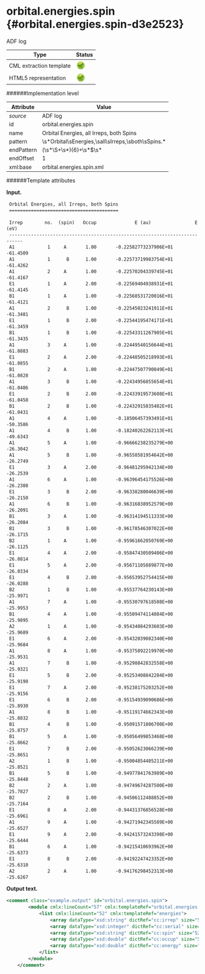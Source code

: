 # orbital.energies.spin {#orbital.energies.spin-d3e2523}

ADF log

| Type                                                                                                                                                | Status                                                                                                                                              |
|----|----|
| CML extraction template                                                                                                                             | ![](/imgs/Total.png)                                                                                                                                |
| HTML5 representation                                                                                                                                | ![](/imgs/Total.png)                                                                                                                                |

######Implementation level

| Attribute                                                                                                                                           | Value                                                                                                                                               |
|----|----|
| *source*                                                                                                                                            | ADF log                                                                                                                                             |
| id                                                                                                                                                  | orbital.energies.spin                                                                                                                               |
| name                                                                                                                                                | Orbital Energies, all Irreps, both Spins                                                                                                            |
| pattern                                                                                                                                             | \\s\*Orbital\\sEnergies,\\sall\\sIrreps,\\sboth\\sSpins.\*                                                                                          |
| endPattern                                                                                                                                          | (\\s\*\\S+\\s\*){6}+\\s\*\$\\s\*                                                                                                                    |
| endOffset                                                                                                                                           | 1                                                                                                                                                   |
| xml:base                                                                                                                                            | orbital.energies.spin.xml                                                                                                                           |

######Template attributes

**Input.**

     Orbital Energies, all Irreps, both Spins
     ========================================

     Irrep        no.  (spin)   Occup              E (au)                E (eV)
     ---------------------------------------------------------------------------
     A1            1     A       1.00       -0.22582773237906E+01       -61.4509
     A1            1      B      1.00       -0.22573719983754E+01       -61.4262
     A1            2     A       1.00       -0.22570204339745E+01       -61.4167
     E1            1     A       2.00       -0.22569404938931E+01       -61.4145
     B1            1     A       1.00       -0.22568531720016E+01       -61.4121
     A1            2      B      1.00       -0.22545023241911E+01       -61.3481
     E1            1      B      2.00       -0.22544195474171E+01       -61.3459
     B1            1      B      1.00       -0.22543311267905E+01       -61.3435
     A1            3     A       1.00       -0.22449540156644E+01       -61.0883
     E1            2     A       2.00       -0.22448505218993E+01       -61.0855
     B1            2     A       1.00       -0.22447507790849E+01       -61.0828
     A1            3      B      1.00       -0.22434956855654E+01       -61.0486
     E1            2      B      2.00       -0.22433919573608E+01       -61.0458
     B1            2      B      1.00       -0.22432915835482E+01       -61.0431
     A1            4     A       1.00       -0.18506457393491E+01       -50.3586
     A1            4      B      1.00       -0.18240262262113E+01       -49.6343
     A1            5     A       1.00       -0.96666238235279E+00       -26.3042
     A1            5      B      1.00       -0.96558581954642E+00       -26.2749
     E1            3     A       2.00       -0.96481295942134E+00       -26.2539
     A1            6     A       1.00       -0.96396454175526E+00       -26.2308
     E1            3      B      2.00       -0.96338280046639E+00       -26.2150
     A1            6      B      1.00       -0.96316838952579E+00       -26.2091
     B1            3     A       1.00       -0.96314194511333E+00       -26.2084
     B1            3      B      1.00       -0.96178546307022E+00       -26.1715
     B2            1     A       1.00       -0.95961662050769E+00       -26.1125
     E1            4     A       2.00       -0.95847430509406E+00       -26.0814
     E1            5     A       2.00       -0.95671105889877E+00       -26.0334
     E1            4      B      2.00       -0.95653952754415E+00       -26.0288
     B2            1      B      1.00       -0.95537764230143E+00       -25.9971
     A1            7     A       1.00       -0.95530797618508E+00       -25.9953
     B1            4     A       1.00       -0.95509474114084E+00       -25.9895
     A2            1     A       1.00       -0.95434084293603E+00       -25.9689
     E1            6     A       2.00       -0.95432039082340E+00       -25.9684
     A1            8     A       1.00       -0.95375892219970E+00       -25.9531
     A1            7      B      1.00       -0.95298842832558E+00       -25.9321
     E1            5      B      2.00       -0.95253408842284E+00       -25.9198
     E1            7     A       2.00       -0.95238175203252E+00       -25.9156
     E1            6      B      2.00       -0.95154939090686E+00       -25.8930
     A1            8      B      1.00       -0.95119174662343E+00       -25.8832
     B1            4      B      1.00       -0.95091571806700E+00       -25.8757
     B1            5     A       1.00       -0.95056499853468E+00       -25.8662
     E1            7      B      2.00       -0.95052623066239E+00       -25.8651
     A2            1      B      1.00       -0.95004854405211E+00       -25.8521
     B1            5      B      1.00       -0.94977841763989E+00       -25.8448
     B2            2     A       1.00       -0.94749674287500E+00       -25.7827
     B2            2      B      1.00       -0.94506112488852E+00       -25.7164
     E1            8     A       2.00       -0.94431376856528E+00       -25.6961
     A1            9     A       1.00       -0.94271942345589E+00       -25.6527
     E1            9     A       2.00       -0.94241573243398E+00       -25.6444
     B1            6     A       1.00       -0.94215410693962E+00       -25.6373
     E1            8      B      2.00       -0.94192247423352E+00       -25.6310
     A2            2     A       1.00       -0.94176298452313E+00       -25.6267

        

**Output text.**

```xml
<comment class="example.output" id="orbital.energies.spin">
        <module cmlx:lineCount="57" cmlx:templateRef="orbital.energies.spin">
            <list cmlx:lineCount="52" cmlx:templateRef="energies">
                <array dataType="xsd:string" dictRef="cc:irrep" size="52">A1 A1 A1 E1 B1 A1 E1 B1 A1 E1 B1 A1 E1 B1 A1 A1 A1 A1 E1 A1 E1 A1 B1 B1 B2 E1 E1 E1 B2 A1 B1 A2 E1 A1 A1 E1 E1 E1 A1 B1 B1 E1 A2 B1 B2 B2 E1 A1 E1 B1 E1 A2</array>
                <array dataType="xsd:integer" dictRef="cc:serial" size="52">1 1 2 1 1 2 1 1 3 2 2 3 2 2 4 4 5 5 3 6 3 6 3 3 1 4 5 4 1 7 4 1 6 8 7 5 7 6 8 4 5 7 1 5 2 2 8 9 9 6 8 2</array>
                <array dataType="xsd:string" dictRef="cc:spin" size="52">A B A A A B B B A A A B B B A B A B A A B B A B A A A B B A A A A A B B A B B B A B B B A B A A A A B A</array>
                <array dataType="xsd:double" dictRef="cc:occup" size="52">1.0 1.0 1.0 2.0 1.0 1.0 2.0 1.0 1.0 2.0 1.0 1.0 2.0 1.0 1.0 1.0 1.0 1.0 2.0 1.0 2.0 1.0 1.0 1.0 1.0 2.0 2.0 2.0 1.0 1.0 1.0 1.0 2.0 1.0 1.0 2.0 2.0 2.0 1.0 1.0 1.0 2.0 1.0 1.0 1.0 1.0 2.0 1.0 2.0 1.0 2.0 1.0</array>
                <array dataType="xsd:double" dictRef="cc:energy" size="52" units="nonsi:electronvolt">-61.4509 -61.4262 -61.4167 -61.4145 -61.4121 -61.3481 -61.3459 -61.3435 -61.0883 -61.0855 -61.0828 -61.0486 -61.0458 -61.0431 -50.3586 -49.6343 -26.3042 -26.2749 -26.2539 -26.2308 -26.215 -26.2091 -26.2084 -26.1715 -26.1125 -26.0814 -26.0334 -26.0288 -25.9971 -25.9953 -25.9895 -25.9689 -25.9684 -25.9531 -25.9321 -25.9198 -25.9156 -25.893 -25.8832 -25.8757 -25.8662 -25.8651 -25.8521 -25.8448 -25.7827 -25.7164 -25.6961 -25.6527 -25.6444 -25.6373 -25.631 -25.6267</array>
            </list>
        </module> 
    </comment>
```
